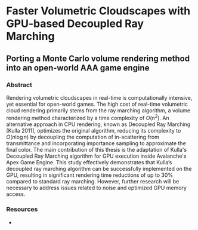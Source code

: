# Faster Volumetric Cloudscapes with GPU-based Decoupled Ray Marching

## Porting a Monte Carlo volume rendering method into an open-world AAA game engine

### Abstract
Rendering volumetric cloudscapes in real-time is computationally intensive, yet essential for open-world games. The high cost of real-time volumetric cloud rendering primarily stems from the ray marching algorithm, a volume rendering method characterized by a time complexity of $O(n^2)$. An alternative approach in CPU rendering, known as Decoupled Ray Marching [Kulla 2011], optimizes the original algorithm, reducing its complexity to $O(n\log n)$ by decoupling the computation of in-scattering from transmittance and incorporating importance sampling to approximate the final color. The main contribution of this thesis is the adaptation of Kulla's Decoupled Ray Marching algorithm for GPU execution inside Avalanche's Apex Game Engine. This study effectively demonstrates that Kulla’s decoupled ray marching algorithm can be successfully implemented on the GPU, resulting in significant rendering time reductions of up to 30% compared to standard ray marching. However, further research will be necessary to address issues related to noise and optimized GPU memory access.

### Resources
- 
